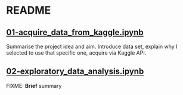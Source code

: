 # README

## [01-acquire_data_from_kaggle.ipynb](01-acquire_data_from_kaggle.ipynb)
Summarise the project idea and aim. Introduce data set, explain why I selected to use that specific one, acquire via Kaggle API.

## [02-exploratory_data_analysis.ipynb](02-exploratory_data_analysis.ipynb)
FIXME: __Brief__ summary
